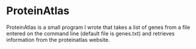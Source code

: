 # ProteinAtlas

ProteinAtlas is a small program I wrote that takes a list of genes from a file entered on the command line (default file is genes.txt) and retrieves information from the proteinatlas website.
